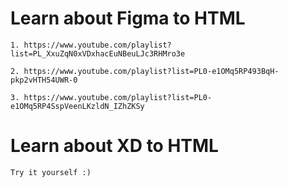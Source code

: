 
# Learn about Figma to HTML

```
1. https://www.youtube.com/playlist?list=PL_XxuZqN0xVDxhacEuNBeuLJc3RHMro3e

2. https://www.youtube.com/playlist?list=PL0-e1OMq5RP493BqH-pkp2vHTH54UWR-0

3. https://www.youtube.com/playlist?list=PL0-e1OMq5RP4SspVeenLKzldN_IZhZKSy
```
# Learn about XD to HTML
``` 
Try it yourself :)
```
